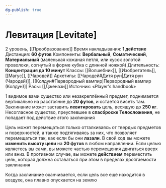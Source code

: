 ```yaml
---
dg-publish: true
---
```

# Левитация [Levitate]
2 уровень, [[Преобразование]]
Время накладывания: **1 действие**
Дистанция: **60 футов**
Компоненты: **Вербальный**, **Соматический**, **Материальный** (маленькая кожаная петля, или кусок золотой проволоки, согнутый в форме кубка с длинной ножкой)
Длительность: **Концентрация до 10 минут**
Классы: [[Волшебник]], [[Изобретатель]], [[Магус]], [[Чародей]]
Архетипы: [[Чародей#Дитя рун|Дитя рун (Чародей)]], [[Колдун#Первородный вампир|Первородный вампир (Колдун)]]
Расы: [[Дженази]]
Источник: «Player's handbook»

1 видимое вами существо или незакреплённый предмет, поднимается вертикально на расстояние до **20 футов**, и остается висеть там. Заклинание может заставить **левитировать** цель, весящую до **250 кг**. Несогласное существо, преуспевшее в **спасброске Телосложения**, не попадает под действие этого заклинания

Цель может перемещаться только отталкиваясь от твердых предметов и поверхностей, а также подтягиваясь за них, что позволяет перемещаться так, как если бы они **лазали**. В свой ход вы можете **изменить высоту цели** на **20 футов** в любом направлении. Если целью являетесь вы сами, вы можете частью перемещения двигаться вверх или вниз. В противном случае, вы можете **действием** переместить цель, которая должна оставаться при этом в пределах досягаемости заклинания

Когда заклинание оканчивается, если цель все ещё находится в воздухе, она плавно опускается на землю